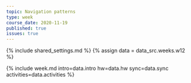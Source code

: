 ```yaml
---
topic: Navigation patterns
type: week
course_date: 2020-11-19
published: true
issues: true
---
```


{% include shared_settings.md %}
{% assign data = data_src.weeks.w12 %}

{% include week.md
  intro=data.intro
  hw=data.hw
  sync=data.sync
  activities=data.activities
%}

<!--
{::options auto_id_prefix="w12-" /}
{: .aside-wrapper}
<span class="highlighter">
[W12 Slides](files/w12.min.pdf){:target="_blank"} (PDF, 694 KB)
</span>


## Agenda

- Wrapping up Project 3
    - Proj 3 checkin survey
- Discuss Project 4
- Navigation and wayfinding considerations

## Homework
- Complete steps 6-7 for Project 4 and submit them to the [Proj 4 Google Drive](@TODO) by noon on 11/17.
- Be prepared to submit your project 3 PR by the beginning of class on 11/21.
-->
